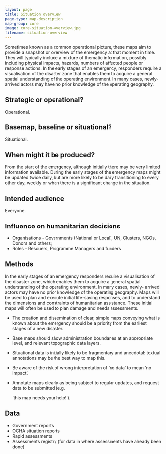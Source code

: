 ```yaml
---
layout: page
title: Situation overview
page-type: map-description
map-group: core
image: core-situation-overview.jpg
filename: situation-overview
---
```



Sometimes known as a common operational picture, these maps aim to provide a snapshot or overview of the emergency at that moment in time. They will typically include a mixture of thematic information, possibly including physical impacts, hazards, numbers of affected people or response actions. In the early stages of an emergency, responders require a visualisation of the disaster zone that enables them to acquire a general spatial understanding of the operating environment. In many cases, newly-arrived actors may have no prior knowledge of the operating geography.

## Strategic or operational?

Operational.

## Basemap, baseline or situational?

Situational.

## When might it be produced?

From the start of the emergency, although initially there may be very limited information available. During the early stages of the emergency maps might be updated twice daily, but are more likely to be daily transitioning to every other day, weekly or when there is a significant change in the situation.

## Intended audience

Everyone.

## Influence on humanitarian decisions

* Organisations - Governments \(National or Local\), UN, Clusters, NGOs, Donors and others;
* Roles - Rescuers, Programme Managers and funders

## Methods

In the early stages of an emergency responders require a visualisation of the disaster zone, which enables them to acquire a general spatial understanding of the operating environment. In many cases, newly- arrived actors may have no prior knowledge of the operating geography. Maps will be used to plan and execute initial life-saving responses, and to understand the dimensions and constraints of humanitarian assistance. These initial maps will often be used to plan damage and needs assessments.

* The creation and dissemination of clear, simple maps conveying what is known about the emergency should be a priority from the earliest stages of a new disaster.
* Base maps should show administration boundaries at an appropriate level, and relevant topographic data layers.
* Situational data is initially likely to be fragmentary and anecdotal: textual annotations may be the best way to map this.
* Be aware of the risk of wrong interpretation of ‘no data’ to mean ‘no impact’.
* Annotate maps clearly as being subject to regular updates, and request data to be submitted \(e.g.

  ‘this map needs your help!’\).

## Data

* Government reports
* OCHA situation reports
* Rapid assessments
* Assessments registry \(for data in where assessments have already been done\)

